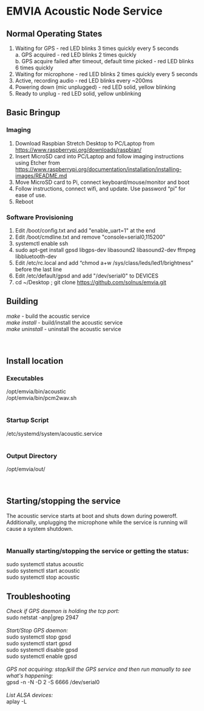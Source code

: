# EMVIA Acoustic Node Service

## Normal Operating States
1. Waiting for GPS - red LED blinks 3 times quickly every 5 seconds<br>
a. GPS acquired - red LED blinks 2 times quickly<br>
b. GPS acquire failed after timeout, default time picked - red LED blinks 6 times quickly<br>
3. Waiting for microphone - red LED blinks 2 times quickly every 5 seconds<br>
4. Active, recording audio - red LED blinks every ~200ms<br>
5. Powering down (mic unplugged) - red LED solid, yellow blinking<br>
6. Ready to unplug - red LED solid, yellow unblinking<br>

## Basic Bringup
### Imaging
1. Download Raspbian Stretch Desktop to PC/Laptop from https://www.raspberrypi.org/downloads/raspbian/<br>
2. Insert MicroSD card into PC/Laptop and follow imaging instructions using Etcher from https://www.raspberrypi.org/documentation/installation/installing-images/README.md<br>
3. Move MicroSD card to Pi, connect keyboard/mouse/monitor and boot<br>
4. Follow instructions, connect wifi, and update. Use password “pi” for ease of use.<br>
5. Reboot<br>
### Software Provisioning
1. Edit /boot/config.txt and add "enable_uart=1" at the end<br>
2. Edit /boot/cmdline.txt and remove "console=serial0,115200"<br>
3. systemctl enable ssh<br>
4. sudo apt-get install gpsd libgps-dev libasound2 libasound2-dev ffmpeg libbluetooth-dev<br>
5. Edit /etc/rc.local and add “chmod a+w /sys/class/leds/led1/brightness” before the last line<br>
6. Edit /etc/default/gpsd and add "/dev/serial0" to DEVICES<br>
7. cd ~/Desktop ; git clone https://github.com/solnus/emvia.git<br>

## Building
*make* - build the acoustic service<br>
*make install* - build/install the acoustic service<br>
*make uninstall* - uninstall the acoustic service<br>
<br>
<br>
## Install location
### Executables
/opt/emvia/bin/acoustic<br>
/opt/emvia/bin/pcm2wav.sh<br>
<br>
### Startup Script
/etc/systemd/system/acoustic.service<br>
<br>
### Output Directory
/opt/emvia/out/<br>
<br>
<br>
## Starting/stopping the service
The acoustic service starts at boot and shuts down during poweroff. Additionally, unplugging the microphone while the service is running will cause a system shutdown.<br>
<br>
### Manually starting/stopping the service or getting the status:<br>
sudo systemctl status acoustic<br>
sudo systemctl start acoustic<br>
sudo systemctl stop acoustic<br>

## Troubleshooting
*Check if GPS daemon is holding the tcp port:*<br>
sudo netstat -anp|grep 2947<br>
<br>
*Start/Stop GPS daemon:*<br>
sudo systemctl stop gpsd<br>
sudo systemctl start gpsd<br>
sudo systemctl disable gpsd<br>
sudo systemctl enable gpsd<br>
<br>
*GPS not acquiring: stop/kill the GPS service and then run manually to see what's happening:*<br>
gpsd -n -N -D 2 -S 6666 /dev/serial0<br>
<br>
*List ALSA devices:*<br>
aplay -L<br>
<br>
